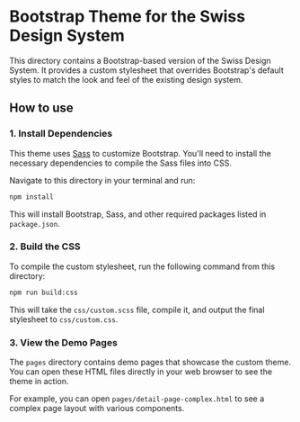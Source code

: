 # Bootstrap Theme for the Swiss Design System

This directory contains a Bootstrap-based version of the Swiss Design System. It provides a custom stylesheet that overrides Bootstrap's default styles to match the look and feel of the existing design system.

## How to use

### 1. Install Dependencies

This theme uses [Sass](https://sass-lang.com/) to customize Bootstrap. You'll need to install the necessary dependencies to compile the Sass files into CSS.

Navigate to this directory in your terminal and run:

```bash
npm install
```

This will install Bootstrap, Sass, and other required packages listed in `package.json`.

### 2. Build the CSS

To compile the custom stylesheet, run the following command from this directory:

```bash
npm run build:css
```

This will take the `css/custom.scss` file, compile it, and output the final stylesheet to `css/custom.css`.

### 3. View the Demo Pages

The `pages` directory contains demo pages that showcase the custom theme. You can open these HTML files directly in your web browser to see the theme in action.

For example, you can open `pages/detail-page-complex.html` to see a complex page layout with various components.
